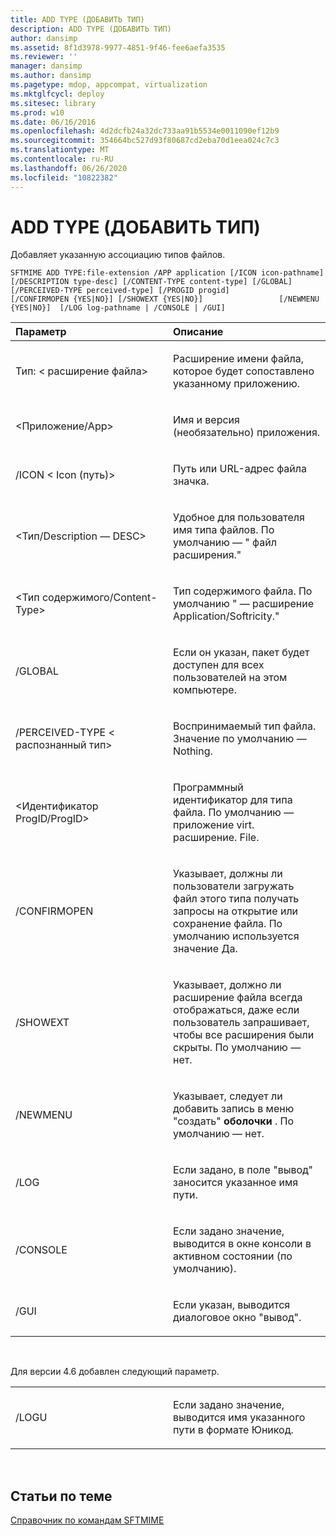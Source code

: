 ```yaml
---
title: ADD TYPE (ДОБАВИТЬ ТИП)
description: ADD TYPE (ДОБАВИТЬ ТИП)
author: dansimp
ms.assetid: 8f1d3978-9977-4851-9f46-fee6aefa3535
ms.reviewer: ''
manager: dansimp
ms.author: dansimp
ms.pagetype: mdop, appcompat, virtualization
ms.mktglfcycl: deploy
ms.sitesec: library
ms.prod: w10
ms.date: 06/16/2016
ms.openlocfilehash: 4d2dcfb24a32dc733aa91b5534e0011090ef12b9
ms.sourcegitcommit: 354664bc527d93f80687cd2eba70d1eea024c7c3
ms.translationtype: MT
ms.contentlocale: ru-RU
ms.lasthandoff: 06/26/2020
ms.locfileid: "10822382"
---
```

# ADD TYPE (ДОБАВИТЬ ТИП)


Добавляет указанную ассоциацию типов файлов.

`SFTMIME ADD TYPE:file-extension /APP application [/ICON icon-pathname]                 [/DESCRIPTION type-desc] [/CONTENT-TYPE content-type] [/GLOBAL]                 [/PERCEIVED-TYPE perceived-type] [/PROGID progid]                 [/CONFIRMOPEN {YES|NO}] [/SHOWEXT {YES|NO}]                 [/NEWMENU {YES|NO}]  [/LOG log-pathname | /CONSOLE | /GUI]`

<table>
<colgroup>
<col width="50%" />
<col width="50%" />
</colgroup>
<thead>
<tr class="header">
<th align="left">Параметр</th>
<th align="left">Описание</th>
</tr>
</thead>
<tbody>
<tr class="odd">
<td align="left"><p>Тип: &lt; расширение файла&gt;</p></td>
<td align="left"><p>Расширение имени файла, которое будет сопоставлено указанному приложению.</p></td>
</tr>
<tr class="even">
<td align="left"><p>&lt;Приложение/App&gt;</p></td>
<td align="left"><p>Имя и версия (необязательно) приложения.</p></td>
</tr>
<tr class="odd">
<td align="left"><p>/ICON &lt; Icon (путь)&gt;</p></td>
<td align="left"><p>Путь или URL-адрес файла значка.</p></td>
</tr>
<tr class="even">
<td align="left"><p>&lt;Тип/Description — DESC&gt;</p></td>
<td align="left"><p>Удобное для пользователя имя типа файлов. По умолчанию — &quot; файл расширения.&quot;</p></td>
</tr>
<tr class="odd">
<td align="left"><p>&lt;Тип содержимого/Content-Type&gt;</p></td>
<td align="left"><p>Тип содержимого файла. По умолчанию &quot; — расширение Application/Softricity.&quot;</p></td>
</tr>
<tr class="even">
<td align="left"><p>/GLOBAL</p></td>
<td align="left"><p>Если он указан, пакет будет доступен для всех пользователей на этом компьютере.</p></td>
</tr>
<tr class="odd">
<td align="left"><p>/PERCEIVED-TYPE &lt; распознанный тип&gt;</p></td>
<td align="left"><p>Воспринимаемый тип файла. Значение по умолчанию — Nothing.</p></td>
</tr>
<tr class="even">
<td align="left"><p>&lt;Идентификатор ProgID/ProgID&gt;</p></td>
<td align="left"><p>Программный идентификатор для типа файла. По умолчанию — приложение virt. расширение. File.</p></td>
</tr>
<tr class="odd">
<td align="left"><p>/CONFIRMOPEN</p></td>
<td align="left"><p>Указывает, должны ли пользователи загружать файл этого типа получать запросы на открытие или сохранение файла. По умолчанию используется значение Да.</p></td>
</tr>
<tr class="even">
<td align="left"><p>/SHOWEXT</p></td>
<td align="left"><p>Указывает, должно ли расширение файла всегда отображаться, даже если пользователь запрашивает, чтобы все расширения были скрыты. По умолчанию — нет.</p></td>
</tr>
<tr class="odd">
<td align="left"><p>/NEWMENU</p></td>
<td align="left"><p>Указывает, следует ли добавить запись в меню "создать" <strong> оболочки </strong> . По умолчанию — нет.</p></td>
</tr>
<tr class="even">
<td align="left"><p>/LOG</p></td>
<td align="left"><p>Если задано, в поле "вывод" заносится указанное имя пути.</p></td>
</tr>
<tr class="odd">
<td align="left"><p>/CONSOLE</p></td>
<td align="left"><p>Если задано значение, выводится в окне консоли в активном состоянии (по умолчанию).</p></td>
</tr>
<tr class="even">
<td align="left"><p>/GUI</p></td>
<td align="left"><p>Если указан, выводится диалоговое окно "вывод".</p></td>
</tr>
</tbody>
</table>

 

Для версии 4.6 добавлен следующий параметр.

<table>
<colgroup>
<col width="50%" />
<col width="50%" />
</colgroup>
<tbody>
<tr class="odd">
<td align="left"><p>/LOGU</p></td>
<td align="left"><p>Если задано значение, выводится имя указанного пути в формате Юникод.</p></td>
</tr>
</tbody>
</table>

 

## Статьи по теме


[Справочник по командам SFTMIME](sftmime--command-reference.md)

 

 





